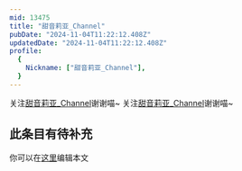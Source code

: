 ```yaml
---
mid: 13475
title: "甜音莉亚_Channel"
pubDate: "2024-11-04T11:22:12.408Z"
updatedDate: "2024-11-04T11:22:12.408Z"
profile:
  {
    Nickname: ["甜音莉亚_Channel"],
  }
---
```


关注[甜音莉亚_Channel](https://space.bilibili.com/13475)谢谢喵~ 关注[甜音莉亚_Channel](https://space.bilibili.com/13475)谢谢喵~

## 此条目有待补充
你可以在[这里](https://github.com/Yuhanawa/VTuber.ICU-Content/edit/master/v/甜音莉亚_Channel/index.md)编辑本文
